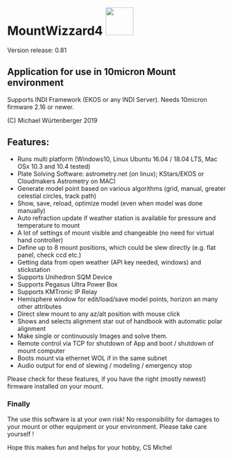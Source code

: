 # MountWizzard4 <img src="docu/pics/mw4.png" width='64' height='64'/>
Version release: 0.81
## Application for use in 10micron Mount environment
Supports INDI Framework (EKOS or any INDI Server).
Needs 10micron firmware 2.16 or newer.

(C) Michael Würtenberger 2019

## Features:
- Runs multi platform (Windows10, Linux Ubuntu 16.04 / 18.04 LTS, Mac OSx 10.3 and 10.4 tested)
- Plate Solving Software: astrometry.net (on linux); KStars/EKOS or Cloudmakers Astrometry on MAC)
- Generate model point based on various algorithms (grid, manual, greater celestial circles, track path)
- Show, save, reload, optimize model (even when model was done manually)
- Auto refraction update if weather station is available for pressure and temperature to mount
- A lot of settings of mount visible and changeable (no need for virtual hand controller)
- Define up to 8 mount positions, which could be slew directly (e.g. flat panel, check ccd etc.)
- Getting data from open weather (API key needed, windows) and stickstation
- Supports Unihedron SQM Device
- Supports Pegasus Ultra Power Box
- Supports KMTronic IP Relay
- Hemisphere window for edit/load/save model points, horizon an many other attributes
- Direct slew mount to any az/alt position with mouse click
- Shows and selects alignment star out of handbook with automatic polar alignment
- Make single or continuously Images and solve them.
- Remote control via TCP for shutdown of App and boot / shutdown of mount computer
- Boots mount via ethernet WOL if in the same subnet
- Audio output for end of slewing / modeling / emergency stop

Please check for these features, if you have the right (mostly newest) firmware installed on your mount.

### Finally
The use this software is at your own risk! No responsibility for damages to your mount or other equipment or your
environment. Please take care yourself !

Hope this makes fun and helps for your hobby, CS Michel